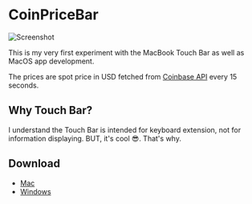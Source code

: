 # CoinPriceBar

![Screenshot](https://github.com/T-Pham/CoinPriceBar/blob/master/Screenshots/record.gif?raw=true)

This is my very first experiment with the MacBook Touch Bar as well as MacOS app development.

The prices are spot price in USD fetched from [Coinbase API](https://developers.coinbase.com/api/v2#get-spot-price) every 15 seconds.

## Why Touch Bar?

I understand the Touch Bar is intended for keyboard extension, not for information displaying. BUT, it's cool 😎. That's why.

## Download

- [Mac](https://github.com/T-Pham/CoinPriceBar/releases/download/1.0/CoinPriceBar.app.zip)
- [Windows](http://thecatapi.com/api/images/get?format=src&type=gif)

